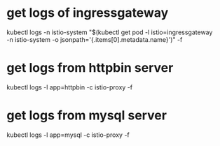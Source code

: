 # get logs of ingressgateway
kubectl logs -n istio-system "$(kubectl get pod -l istio=ingressgateway \
-n istio-system -o jsonpath='{.items[0].metadata.name}')" -f

# get logs from httpbin server
kubectl logs -l app=httpbin -c istio-proxy -f

# get logs from mysql server
kubectl logs -l app=mysql -c istio-proxy -f